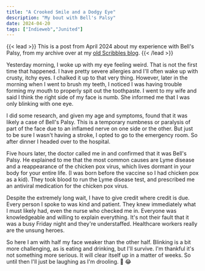 ```yaml
---
title: "A Crooked Smile and a Dodgy Eye"
description: "My bout with Bell's Palsy"
date: 2024-04-20
tags: ["Indieweb","Junited"]
---
```

{{< lead >}}
This is a post from April 2024 about my experience with Bell's Palsy, from my archive over at my [old Scribbles blog](https://scribbles.page/znd9ix_p). 
{{< /lead >}}

Yesterday morning, I woke up with my eye feeling weird. That is not the first time that happened. I have pretty severe allergies and I'll often wake up with crusty, itchy eyes. I chalked it up to that very thing. However, later in the morning when I went to brush my teeth, I noticed I was having trouble forming my mouth to properly spit out the toothpaste. I went to my wife and said I think the right side of my face is numb. She informed me that I was only blinking with one eye.

I did some research, and given my age and symptoms, found that it was likely a case of Bell's Palsy. This is a temporary numbness or paralysis of part of the face due to an inflamed nerve on one side or the other. But just to be sure I wasn't having a stroke, I opted to go to the emergency room. So after dinner I headed over to the hospital.

Five hours later, the doctor called me in and confirmed that it was Bell's Palsy. He explained to me that the most common causes are Lyme disease and a reappearance of the chicken pox virus, which lives dormant in your body for your entire life.  (I was born before the vaccine so I had chicken pox as a kid). They took blood to run the Lyme disease test, and prescribed me an antiviral medication for the chicken pox virus.

Despite the extremely long wait, I have to give credit where credit is due. Every person I spoke to was kind and patient. They knew immediately what I must likely had, even the nurse who checked me in. Everyone was knowledgeable and willing to explain everything. It's not their fault that it was a busy Friday night and they're understaffed. Healthcare workers really are the unsung heroes. 

So here I am with half my face weaker than the other half. Blinking is a bit more challenging, as is eating and drinking, but I'll survive. I'm thankful it's not something more serious. It will clear itself up in a matter of weeks. So until then I'll just be laughing as I'm drooling. 🤤 😂